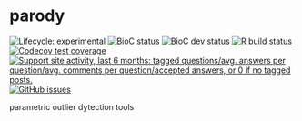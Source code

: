 # parody

<!-- badges: start -->

[![Lifecycle:
experimental](https://img.shields.io/badge/lifecycle-experimental-orange.svg)](https://www.tidyverse.org/lifecycle/#experimental)
[![BioC
status](http://www.bioconductor.org/shields/build/release/bioc/parody.svg)](https://bioconductor.org/checkResults/release/bioc-LATEST/parody)
[![BioC dev
status](http://www.bioconductor.org/shields/build/devel/bioc/parody.svg)](https://bioconductor.org/checkResults/devel/bioc-LATEST/parody)
[![R build
status](https://github.com/vjcitn/parody/workflows/R-CMD-check-bioc/badge.svg)](https://github.com/vjcitn/parody/actions)
[![Codecov test
coverage](https://codecov.io/gh/vjcitn/parody/branch/master/graph/badge.svg)](https://codecov.io/gh/vjcitn/parody?branch=master)
[![Support site activity, last 6 months: tagged questions/avg. answers
per question/avg. comments per question/accepted answers, or 0 if no
tagged
posts.](http://www.bioconductor.org/shields/posts/parody.svg)](https://support.bioconductor.org/t/parody/)
[![GitHub
issues](https://img.shields.io/github/issues/vjcitn/parody)](https://github.com/vjcitn/parody/issues)
<!-- badges: end -->

parametric outlier dytection tools
